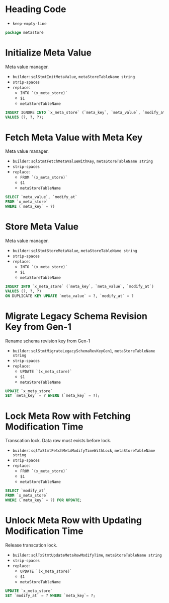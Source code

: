 # Heading Code

* `keep-empty-line`

```go
package metastore

```

# Initialize Meta Value

Meta value manager.

* `builder`: `sqlStmtInitMetaValue`, `metaStoreTableName string`
* `strip-spaces`
* `replace`:
  - ``` INTO `(x_meta_store)` ```
  - `$1`
  - ``` metaStoreTableName ```

```sql
INSERT IGNORE INTO `x_meta_store` (`meta_key`, `meta_value`, `modify_at`)
VALUES (?, ?, ?);
```

# Fetch Meta Value with Meta Key

Meta value manager.

* `builder`: `sqlStmtFetchMetaValueWithKey`, `metaStoreTableName string`
* `strip-spaces`
* `replace`:
  - ``` FROM `(x_meta_store)` ```
  - `$1`
  - ``` metaStoreTableName ```

```sql
SELECT `meta_value`, `modify_at`
FROM `x_meta_store`
WHERE (`meta_key` = ?)
```

# Store Meta Value

Meta value manager.

* `builder`: `sqlStmtStoreMetaValue`, `metaStoreTableName string`
* `strip-spaces`
* `replace`:
  - ``` INTO `(x_meta_store)` ```
  - `$1`
  - ``` metaStoreTableName ```

```sql
INSERT INTO `x_meta_store` (`meta_key`, `meta_value`, `modify_at`)
VALUES (?, ?, ?)
ON DUPLICATE KEY UPDATE `meta_value` = ?, `modify_at` = ?
```

# Migrate Legacy Schema Revision Key from Gen-1

Rename schema revision key from Gen-1

* `builder`: `sqlStmtMigrateLegacySchemaRevKeyGen1`, `metaStoreTableName string`
* `strip-spaces`
* `replace`:
  - ``` UPDATE `(x_meta_store)` ```
  - `$1`
  - ``` metaStoreTableName ```

```sql
UPDATE `x_meta_store`
SET `meta_key` = ? WHERE (`meta_key` = ?);
```

# Lock Meta Row with Fetching Modification Time

Transcation lock. Data row must exists before lock.

* `builder`: `sqlTxStmtFetchMetaModifyTimeWithLock`, `metaStoreTableName string`
* `strip-spaces`
* `replace`:
  - ``` FROM `(x_meta_store)` ```
  - `$1`
  - ``` metaStoreTableName ```

```sql
SELECT `modify_at`
FROM `x_meta_store`
WHERE (`meta_key` = ?) FOR UPDATE;
```

# Unlock Meta Row with Updating Modification Time

Release transcation lock.

* `builder`: `sqlTxStmtUpdateMetaRowModifyTime`, `metaStoreTableName string`
* `strip-spaces`
* `replace`:
  - ``` UPDATE `(x_meta_store)` ```
  - `$1`
  - ``` metaStoreTableName ```

```sql
UPDATE `x_meta_store`
SET `modify_at` = ? WHERE `meta_key`= ?;
```
